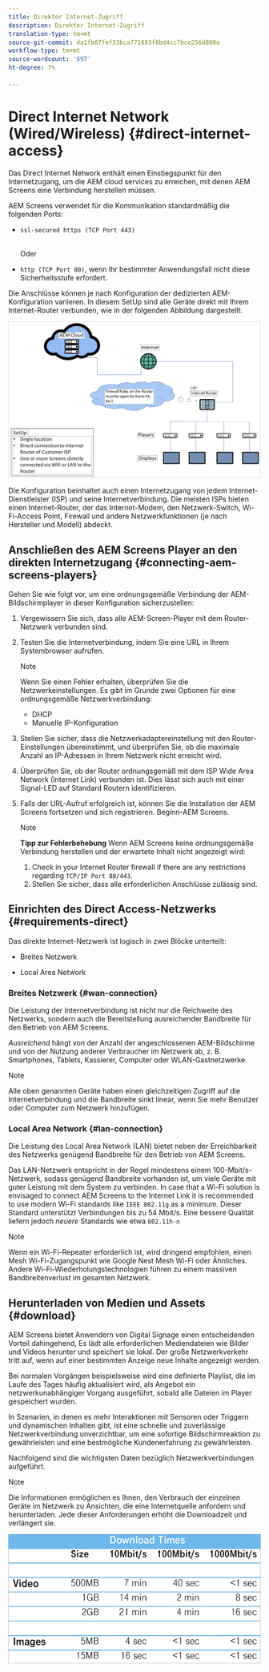```yaml
---
title: Direkter Internet-Zugriff
description: Direkter Internet-Zugriff
translation-type: tm+mt
source-git-commit: da1fb07fef33bca771693f8bd4cc7bce256d808e
workflow-type: tm+mt
source-wordcount: '697'
ht-degree: 7%

---
```



# Direct Internet Network (Wired/Wireless) {#direct-internet-access}

Das Direct Internet Network enthält einen Einstiegspunkt für den Internetzugang, um die AEM cloud services zu erreichen, mit denen AEM Screens eine Verbindung herstellen müssen.

AEM Screens verwendet für die Kommunikation standardmäßig die folgenden Ports:
* `ssl-secured https (TCP Port 443)`

   <br>Oder</br>

* `http (TCP Port 80)`, wenn Ihr bestimmter Anwendungsfall nicht diese Sicherheitsstufe erfordert.

Die Anschlüsse können je nach Konfiguration der dedizierten AEM-Konfiguration variieren. In diesem SetUp sind alle Geräte direkt mit Ihrem Internet-Router verbunden, wie in der folgenden Abbildung dargestellt.

![](/help/assets/direct-access-2.png)

Die Konfiguration beinhaltet auch einen Internetzugang von jedem Internet-Dienstleister (ISP) und seine Internetverbindung. Die meisten ISPs bieten einen Internet-Router, der das Internet-Modem, den Netzwerk-Switch, Wi-Fi-Access Point, Firewall und andere Netzwerkfunktionen (je nach Hersteller und Modell) abdeckt.

## Anschließen des AEM Screens Player an den direkten Internetzugang {#connecting-aem-screens-players}

Gehen Sie wie folgt vor, um eine ordnungsgemäße Verbindung der AEM-Bildschirmplayer in dieser Konfiguration sicherzustellen:

1. Vergewissern Sie sich, dass alle AEM-Screen-Player mit dem Router-Netzwerk verbunden sind.
1. Testen Sie die Internetverbindung, indem Sie eine URL in Ihrem Systembrowser aufrufen.

   >[!NOTE]
   >Wenn Sie einen Fehler erhalten, überprüfen Sie die Netzwerkeinstellungen. Es gibt im Grunde zwei Optionen für eine ordnungsgemäße Netzwerkverbindung:
   >* DHCP
   >* Manuelle IP-Konfiguration


1. Stellen Sie sicher, dass die Netzwerkadaptereinstellung mit den Router-Einstellungen übereinstimmt, und überprüfen Sie, ob die maximale Anzahl an IP-Adressen in Ihrem Netzwerk nicht erreicht wird.

1. Überprüfen Sie, ob der Router ordnungsgemäß mit dem ISP Wide Area Network (Internet Link) verbunden ist. Dies lässt sich auch mit einer Signal-LED auf Standard Routern identifizieren.
1. Falls der URL-Aufruf erfolgreich ist, können Sie die Installation der AEM Screens fortsetzen und sich registrieren. Beginn-AEM Screens.

   >[!NOTE]
   >**Tipp zur Fehlerbehebung**
   >Wenn AEM Screens keine ordnungsgemäße Verbindung herstellen und der erwartete Inhalt nicht angezeigt wird:
   >
   >1. Check in your Internet Router firewall if there are any restrictions regarding `TCP/IP Port 80/443`.
   >1. Stellen Sie sicher, dass alle erforderlichen Anschlüsse zulässig sind.


## Einrichten des Direct Access-Netzwerks {#requirements-direct}

Das direkte Internet-Netzwerk ist logisch in zwei Blöcke unterteilt:

* Breites Netzwerk

* Local Area Network

### Breites Netzwerk {#wan-connection}

Die Leistung der Internetverbindung ist nicht nur die Reichweite des Netzwerks, sondern auch die Bereitstellung ausreichender Bandbreite für den Betrieb von AEM Screens.

*Ausreichend* hängt von der Anzahl der angeschlossenen AEM-Bildschirme und von der Nutzung anderer Verbraucher im Netzwerk ab, z. B. Smartphones, Tablets, Kassierer, Computer oder WLAN-Gastnetzwerke.

>[!NOTE]
>Alle oben genannten Geräte haben einen gleichzeitigen Zugriff auf die Internetverbindung und die Bandbreite sinkt linear, wenn Sie mehr Benutzer oder Computer zum Netzwerk hinzufügen.

### Local Area Network {#lan-connection}

Die Leistung des Local Area Network (LAN) bietet neben der Erreichbarkeit des Netzwerks genügend Bandbreite für den Betrieb von AEM Screens.

Das LAN-Netzwerk entspricht in der Regel mindestens einem 100-Mbit/s-Netzwerk, sodass genügend Bandbreite vorhanden ist, um viele Geräte mit guter Leistung mit dem System zu verbinden.
In case that a Wi-Fi solution is envisaged to connect AEM Screens to the Internet Link it is recommended to use modern Wi-Fi standards like `IEEE 802.11g` as a minimum. Dieser Standard unterstützt Verbindungen bis zu 54 Mbit/s. Eine bessere Qualität liefern jedoch *neuere* Standards wie etwa `802.11h-n`

>[!NOTE]
>Wenn ein Wi-Fi-Repeater erforderlich ist, wird dringend empfohlen, einen Mesh Wi-Fi-Zugangspunkt wie Google Nest Mesh Wi-Fi oder Ähnliches. Andere Wi-Fi-Wiederholungstechnologien führen zu einem massiven Bandbreitenverlust im gesamten Netzwerk.

## Herunterladen von Medien und Assets {#download}

AEM Screens bietet Anwendern von Digital Signage einen entscheidenden Vorteil dahingehend, Es lädt alle erforderlichen Mediendateien wie Bilder und Videos herunter und speichert sie lokal. Der große Netzwerkverkehr tritt auf, wenn auf einer bestimmten Anzeige neue Inhalte angezeigt werden.

Bei normalen Vorgängen beispielsweise wird eine definierte Playlist, die im Laufe des Tages häufig aktualisiert wird, als Angebot ein netzwerkunabhängiger Vorgang ausgeführt, sobald alle Dateien im Player gespeichert wurden.

In Szenarien, in denen es mehr Interaktionen mit Sensoren oder Triggern und dynamischen Inhalten gibt, ist eine schnelle und zuverlässige Netzwerkverbindung unverzichtbar, um eine sofortige Bildschirmreaktion zu gewährleisten und eine bestmögliche Kundenerfahrung zu gewährleisten.

Nachfolgend sind die wichtigsten Daten bezüglich Netzwerkverbindungen aufgeführt.

>[!NOTE]
>Die Informationen ermöglichen es Ihnen, den Verbrauch der einzelnen Geräte im Netzwerk zu Ansichten, die eine Internetquelle anfordern und herunterladen. Jede dieser Anforderungen erhöht die Downloadzeit und verlängert sie.

![](/help/assets/download-times-direct.png)

